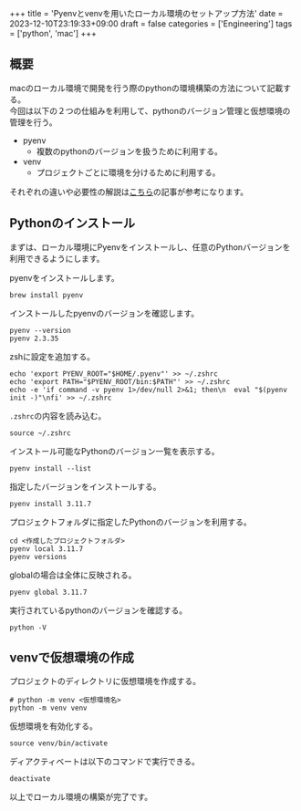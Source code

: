 +++
title = 'Pyenvとvenvを用いたローカル環境のセットアップ方法'
date = 2023-12-10T23:19:33+09:00
draft = false
categories = ['Engineering']
tags = ['python', 'mac']
+++

## 概要
macのローカル環境で開発を行う際のpythonの環境構築の方法について記載する。  
今回は以下の２つの仕組みを利用して、pythonのバージョン管理と仮想環境の管理を行う。

* pyenv
  * 複数のpythonのバージョンを扱うために利用する。
* venv
  * プロジェクトごとに環境を分けるために利用する。


それぞれの違いや必要性の解説は[こちら](https://jimaru.blog/programming/python/venv_pyenv_choice/)の記事が参考になります。

## Pythonのインストール
まずは、ローカル環境にPyenvをインストールし、任意のPythonバージョンを利用できるようにします。

pyenvをインストールします。
```shell
brew install pyenv
```

インストールしたpyenvのバージョンを確認します。
```shell
pyenv --version
pyenv 2.3.35
```

zshに設定を追加する。
```shell
echo 'export PYENV_ROOT="$HOME/.pyenv"' >> ~/.zshrc    
echo 'export PATH="$PYENV_ROOT/bin:$PATH"' >> ~/.zshrc
echo -e 'if command -v pyenv 1>/dev/null 2>&1; then\n  eval "$(pyenv init -)"\nfi' >> ~/.zshrc
```

`.zshrc`の内容を読み込む。
```shell
source ~/.zshrc
```

インストール可能なPythonのバージョン一覧を表示する。
```shell
pyenv install --list
```

指定したバージョンをインストールする。
```shell
pyenv install 3.11.7
```

プロジェクトフォルダに指定したPythonのバージョンを利用する。
```shell
cd <作成したプロジェクトフォルダ>
pyenv local 3.11.7
pyenv versions
```
globalの場合は全体に反映される。
```shell
pyenv global 3.11.7
```

実行されているpythonのバージョンを確認する。
```shell
python -V
```

## venvで仮想環境の作成

プロジェクトのディレクトリに仮想環境を作成する。
```shell
# python -m venv <仮想環境名>
python -m venv venv
```

仮想環境を有効化する。
```shell
source venv/bin/activate
```

ディアクティベートは以下のコマンドで実行できる。
```shell
deactivate
```

以上でローカル環境の構築が完了です。